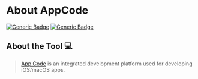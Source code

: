 # About AppCode
[![Generic Badge](https://img.shields.io/badge/JetBrains_Tools-blue.svg)](https://www.jetbrains.com)
[![Generic Badge](https://img.shields.io/badge/CodeOps.Tech-blue.svg)](https://codeops.tech)

## About the Tool :computer:

>  [App Code](https://www.jetbrains.com/objc) is an integrated development platform used for developing iOS/macOS apps. 
